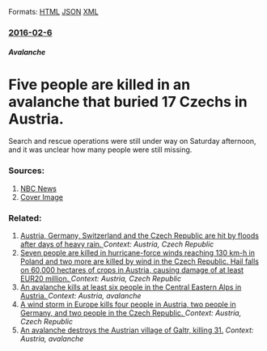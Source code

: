 
Formats: [HTML](/news/2016/02/6/five-people-are-killed-in-an-avalanche-that-buried-17-czechs-in-austria.html)  [JSON](/news/2016/02/6/five-people-are-killed-in-an-avalanche-that-buried-17-czechs-in-austria.json)  [XML](/news/2016/02/6/five-people-are-killed-in-an-avalanche-that-buried-17-czechs-in-austria.xml)  

### [2016-02-6](/news/2016/02/6/index.md)

##### Avalanche
# Five people are killed in an avalanche that buried 17 Czechs in Austria. 

Search and rescue operations were still under way on Saturday afternoon, and it was unclear how many people were still missing.


### Sources:

1. [NBC News](http://www.nbcnews.com/news/world/five-killed-avalanche-austria-s-skiing-region-police-n512736)
1. [Cover Image](https://media2.s-nbcnews.com/j/newscms/2016_05/1406466/160206-austria-avalanche-search-1256p_4d2dad24b18e71fd9daf5f02f7bd69fa.nbcnews-fp-1200-800.jpg)

### Related:

1. [Austria, Germany, Switzerland and the Czech Republic are hit by floods after days of heavy rain. ](/news/2013/06/2/austria-germany-switzerland-and-the-czech-republic-are-hit-by-floods-after-days-of-heavy-rain.md) _Context: Austria, Czech Republic_
2. [ Seven people are killed in hurricane-force winds reaching 130 km-h in Poland and two more are killed by wind in the Czech Republic. Hail falls on 60,000 hectares of crops in Austria, causing damage of at least EUR20 million. ](/news/2009/07/26/seven-people-are-killed-in-hurricane-force-winds-reaching-130-km-h-in-poland-and-two-more-are-killed-by-wind-in-the-czech-republic-hail-fa.md) _Context: Austria, Czech Republic_
3. [ An avalanche kills at least six people in the Central Eastern Alps in Austria. ](/news/2009/05/3/an-avalanche-kills-at-least-six-people-in-the-central-eastern-alps-in-austria.md) _Context: Austria, avalanche_
4. [ A wind storm in Europe kills four people in Austria, two people in Germany, and two people in the Czech Republic. ](/news/2008/03/1/a-wind-storm-in-europe-kills-four-people-in-austria-two-people-in-germany-and-two-people-in-the-czech-republic.md) _Context: Austria, Czech Republic_
5. [ An avalanche destroys the Austrian village of Galtr, killing 31.](/news/1999/02/23/an-avalanche-destroys-the-austrian-village-of-galtur-killing-31.md) _Context: Austria, avalanche_
